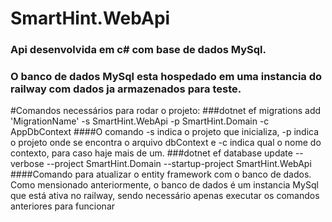 # SmartHint.WebApi
### Api desenvolvida em c# com base de dados MySql.
### O banco de dados MySql esta hospedado em uma instancia do railway com dados ja armazenados para teste.

#Comandos necessários para rodar o projeto: 
###dotnet ef migrations add 'MigrationName' -s SmartHint.WebApi -p SmartHint.Domain -c AppDbContext
####O comando -s indica o projeto que inicializa, -p indica o projeto onde se encontra o arquivo dbContext e -c indica qual o nome do contexto, para caso haje mais de um.
###dotnet ef database update --verbose --project SmartHint.Domain --startup-project SmartHint.WebApi
####Comando para atualizar o entity framework com o banco de dados. Como mensionado anteriormente, o banco de dados é um instancia MySql que está ativa no railway, sendo necessário apenas executar os comandos anteriores para funcionar
